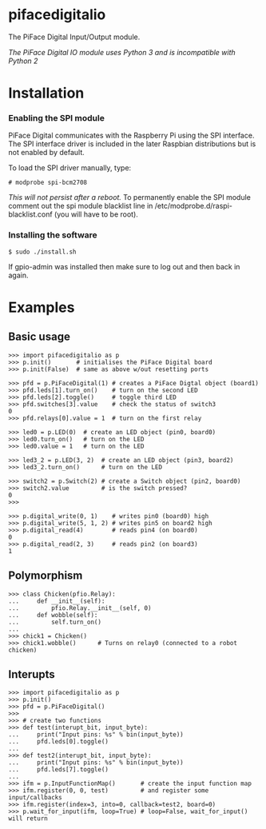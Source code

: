 pifacedigitalio
===============

The PiFace Digital Input/Output module.

*The PiFace Digital IO module uses Python 3 and is incompatible with Python 2*

Installation
============
### Enabling the SPI module
PiFace Digital communicates with the Raspberry Pi using the SPI interface.
The SPI interface driver is included in the later Raspbian distributions
but is not enabled by default.

To load the SPI driver manually, type:

    # modprobe spi-bcm2708

*This will not persist after a reboot.* To permanently enable the SPI module
comment out the spi module blacklist line in /etc/modprobe.d/raspi-blacklist.conf
(you will have to be root).

### Installing the software
    $ sudo ./install.sh

If gpio-admin was installed then make sure to log out and then back in again.

Examples
=======
Basic usage
-----------

    >>> import pifacedigitalio as p
    >>> p.init()       # initialises the PiFace Digital board 
    >>> p.init(False)  # same as above w/out resetting ports
    
    >>> pfd = p.PiFaceDigital(1) # creates a PiFace Digtal object (board1)
    >>> pfd.leds[1].turn_on()    # turn on the second LED
    >>> pfd.leds[2].toggle()     # toggle third LED
    >>> pfd.switches[3].value    # check the status of switch3
    0
    >>> pfd.relays[0].value = 1  # turn on the first relay

    >>> led0 = p.LED(0)  # create an LED object (pin0, board0)
    >>> led0.turn_on()   # turn on the LED
    >>> led0.value = 1   # turn on the LED

    >>> led3_2 = p.LED(3, 2)  # create an LED object (pin3, board2)
    >>> led3_2.turn_on()      # turn on the LED

    >>> switch2 = p.Switch(2) # create a Switch object (pin2, board0)
    >>> switch2.value         # is the switch pressed?
    0
    >>>

    >>> p.digital_write(0, 1)    # writes pin0 (board0) high
    >>> p.digital_write(5, 1, 2) # writes pin5 on board2 high
    >>> p.digital_read(4)        # reads pin4 (on board0)
    0
    >>> p.digital_read(2, 3)     # reads pin2 (on board3)
    1

Polymorphism
------------
    >>> class Chicken(pfio.Relay):
    ...     def __init__(self):
    ...         pfio.Relay.__init__(self, 0)
    ...     def wobble(self):
    ...         self.turn_on()
    ...
    >>> chick1 = Chicken()
    >>> chick1.wobble()      # Turns on relay0 (connected to a robot chicken)

Interupts
---------
    >>> import pifacedigitalio as p
    >>> p.init()
    >>> pfd = p.PiFaceDigital()
    >>>
    >>> # create two functions
    >>> def test(interupt_bit, input_byte):
    ...     print("Input pins: %s" % bin(input_byte))
    ...     pfd.leds[0].toggle()
    ...
    >>> def test2(interupt_bit, input_byte):
    ...     print("Input pins: %s" % bin(input_byte))
    ...     pfd.leds[7].toggle()
    ...
    >>> ifm = p.InputFunctionMap()       # create the input function map
    >>> ifm.register(0, 0, test)         # and register some input/callbacks
    >>> ifm.register(index=3, into=0, callback=test2, board=0)
    >>> p.wait_for_input(ifm, loop=True) # loop=False, wait_for_input() will return
